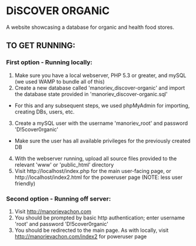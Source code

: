 # DiSCOVER ORGANiC
A website showcasing a database for organic and health food stores.

## TO GET RUNNING:
### First option - Running locally:
1. Make sure you have a local webserver, PHP 5.3 or greater, and mySQL (we used WAMP to bundle all of this)
2. Create a new database called 'manoriev_discover-organic' and import the database state provided in 'manoriev_discover-organic.sql'
  * For this and any subsequent steps, we used phpMyAdmin for importing, creating DBs, users, etc.
3. Create a mySQL user with the username 'manoriev_root' and password 'D!5cover0rganic'
  * Make sure the user has all available privileges for the previously created DB
4. With the webserver running, upload all source files provided to the relevant 'www' or 'public_html' directory
5. Visit http://localhost/index.php for the main user-facing page, or http://localhost/index2.html for the poweruser page (NOTE: less user friendly)

### Second option - Running off server:
1. Visit http://manorievachon.com
2. You should be prompted by basic http authentication; enter username 'root' and password 'D!5cover0rganic'
3. You should be redirected to the main page. As with locally, visit http://manorievachon.com/index2 for poweruser page

